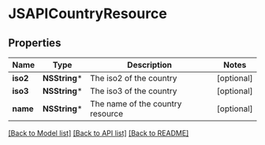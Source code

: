 # JSAPICountryResource

## Properties
Name | Type | Description | Notes
------------ | ------------- | ------------- | -------------
**iso2** | **NSString*** | The iso2 of the country | [optional] 
**iso3** | **NSString*** | The iso3 of the country | [optional] 
**name** | **NSString*** | The name of the country resource | [optional] 

[[Back to Model list]](../README.md#documentation-for-models) [[Back to API list]](../README.md#documentation-for-api-endpoints) [[Back to README]](../README.md)


